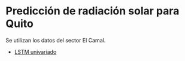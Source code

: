 # Predicción de radiación solar para Quito
Se utilizan los datos del sector El Camal.
* [LSTM univariado](./Udla15.ipynb)